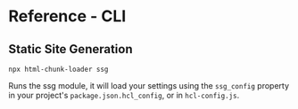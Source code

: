 # Reference - CLI

## Static Site Generation

`npx html-chunk-loader ssg`

Runs the ssg module, it will load your settings using the ```ssg_config``` property in your project's ```package.json.hcl_config```, or in ```hcl-config.js```.

